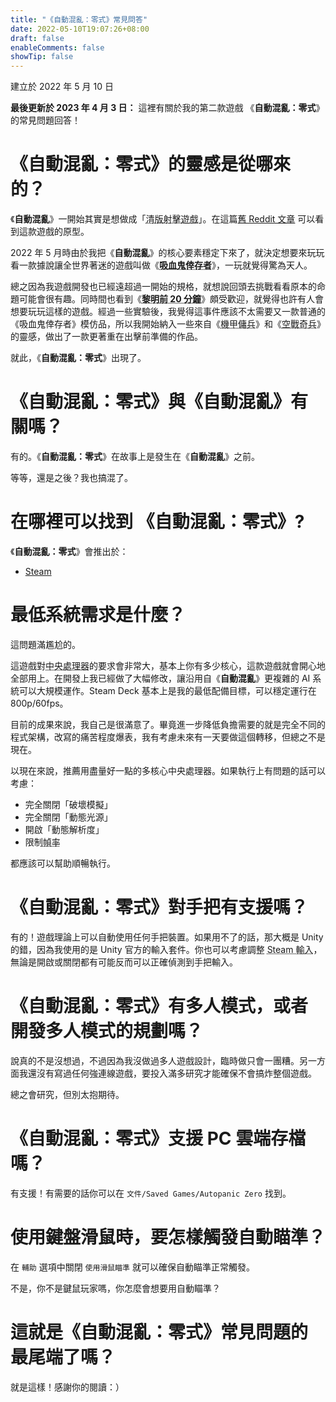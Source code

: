 ```yaml
---
title: "《自動混亂：零式》常見問答"
date: 2022-05-10T19:07:26+08:00
draft: false
enableComments: false
showTip: false
---
```


建立於 2022 年 5 月 10 日

**最後更新於 2023 年 4 月 3 日：** 這裡有關於我的第二款遊戲  《**自動混亂：零式**》的常見問題回答！

# 《**自動混亂：零式**》的靈感是從哪來的？

 《**自動混亂**》一開始其實是想做成「<abbr title="shoot ‘em up">清版射擊遊戲</abbr>」。在這篇[舊 Reddit 文章](https://www.reddit.com/r/Unity3D/comments/fwgt8o/day_7_in_my_twin_stick_shooter_attempt/) 可以看到這款遊戲的原型。

2022 年 5 月時由於我把《**自動混亂**》的核心要素穩定下來了，就決定想要來玩玩看一款據說讓全世界著迷的遊戲叫做《**<abbr title="Vampire Survivor">吸血鬼倖存者</abbr>**》，一玩就覺得驚為天人。

總之因為我遊戲開發也已經遠超過一開始的規格，就想說回頭去挑戰看看原本的命題可能會很有趣。同時間也看到《**<abbr title="20 Minutes Till Dawn">黎明前 20 分鐘</abbr>**》頗受歡迎，就覺得也許有人會想要玩玩這樣的遊戲。經過一些實驗後，我覺得這事件應該不太需要又一款普通的《吸血鬼倖存者》模仿品，所以我開始納入一些來自《<abbr title="Armored Core">機甲傭兵</abbr>》和《<abbr title="Ace Combat">空戰奇兵</abbr>》的靈感，做出了一款更著重在出擊前準備的作品。

就此，《**自動混亂：零式**》出現了。

# 《**自動混亂：零式**》與《**自動混亂**》有關嗎？

有的。《**自動混亂：零式**》在故事上是發生在《**自動混亂**》之前。

等等，還是之後？我也搞混了。

# 在哪裡可以找到 《**自動混亂：零式**》?

 《**自動混亂：零式**》會推出於：

- [Steam](https://store.steampowered.com/app/1423670/)

<!-- # 現在《**自動混亂：零式**》已經上市了，下一步是什麼？

還在慢慢打磨《**自動混亂**》，應該很快就會推出啦。 -->

<!-- # 《**自動混亂：零式**》會有額外內容更新嗎？

說真的沒有啥經濟困難的話應該會繼續弄吧！《**自動混亂：零式**》是個不錯的小專案，裡面許多設計調整也直接回饋給了《**自動混亂**》。但短期來說應該還不會，畢竟我得先趕快完成《**自動混亂**》。

如果願意支持的話不妨考慮買一下<abbr title="DLC">數位下載內容</abbr>，不過也還請記得不用勉強，在假設之後沒有新內容推出也能接受的話再考慮購買就好。

目前的計畫是我沒辦法繼續更新的時候就會轉為開源專案。 -->

# 最低系統需求是什麼？

這問題滿尷尬的。

這遊戲對<abbr title="CPU">中央處理器</abbr>的要求會非常大，基本上你有多少核心，這款遊戲就會開心地全部用上。在開發上我已經做了大幅修改，讓沿用自《**自動混亂**》更複雜的 AI 系統可以大規模運作。Steam Deck 基本上是我的最低配備目標，可以穩定運行在 800p/60fps。

目前的成果來說，我自己是很滿意了。畢竟進一步降低負擔需要的就是完全不同的程式架構，改寫的痛苦程度爆表，我有考慮未來有一天要做這個轉移，但總之不是現在。

以現在來說，推薦用盡量好一點的多核心中央處理器。如果執行上有問題的話可以考慮：

- 完全關閉「破壞模擬」
- 完全關閉「動態光源」
- 開啟「動態解析度」
- 限制<abbr title="frame rate/frame per second/FPS">幀率</abbr>

都應該可以幫助順暢執行。

# 《**自動混亂：零式**》對手把有支援嗎？

有的！遊戲理論上可以自動使用任何手把裝置。如果用不了的話，那大概是 Unity 的錯，因為我使用的是 Unity 官方的輸入套件。你也可以考慮調整 <abbr title="Steam Input">Steam 輸入</abbr>，無論是開啟或關閉都有可能反而可以正確偵測到手把輸入。

# 《**自動混亂：零式**》有多人模式，或者開發多人模式的規劃嗎？

說真的不是沒想過，不過因為我沒做過多人遊戲設計，臨時做只會一團糟。另一方面我還沒有寫過任何強連線遊戲，要投入滿多研究才能確保不會搞炸整個遊戲。

總之會研究，但別太抱期待。

# 《**自動混亂：零式**》支援 PC 雲端存檔嗎？

有支援！有需要的話你可以在 `文件/Saved Games/Autopanic Zero` 找到。

<!-- # 如果有遭遇到技術問題的話，我該怎麼做？

需要技術支援時，請見[《自動混亂：零式》技術支援]({{< ref "/tech-fixes/autopanic-zero" >}})，如果還是沒能排除的話可以前往 [《自動混亂：零式》Steam 技術支援討論區](https://steamcommunity.com/app/1423670/discussions/1/)，又或者是前往官方 Discord `#自動混亂零式－技術支援` 頻道尋求協助。 -->

# 使用鍵盤滑鼠時，要怎樣觸發自動瞄準？

在 `輔助` 選項中關閉 `使用滑鼠瞄準` 就可以確保自動瞄準正常觸發。

不是，你不是鍵鼠玩家嗎，你怎麼會想要用自動瞄準？

# 這就是《**自動混亂：零式**》常見問題的最尾端了嗎？

就是這樣！感謝你的閱讀：）